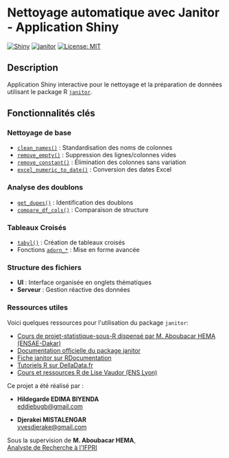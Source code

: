 # Nettoyage automatique avec Janitor - Application Shiny

[![Shiny](https://img.shields.io/badge/Shiny-2.0+-blue?logo=r&logoColor=white)](https://shiny.rstudio.com/)
[![janitor](https://img.shields.io/badge/janitor-2.2.0-green)](https://github.com/sfirke/janitor)
[![License: MIT](https://img.shields.io/badge/License-MIT-yellow.svg)](https://opensource.org/licenses/MIT)

## Description

Application Shiny interactive pour le nettoyage et la préparation de données utilisant le package R [`janitor`](https://github.com/sfirke/janitor).


## Fonctionnalités clés

### Nettoyage de base
- [`clean_names()`](https://sfirke.github.io/janitor/reference/clean_names.html) : Standardisation des noms de colonnes
- [`remove_empty()`](https://sfirke.github.io/janitor/reference/remove_empty.html) : Suppression des lignes/colonnes vides
- [`remove_constant()`](https://sfirke.github.io/janitor/reference/remove_constant.html) : Élimination des colonnes sans variation
- [`excel_numeric_to_date()`](https://sfirke.github.io/janitor/reference/excel_numeric_to_date.html) : Conversion des dates Excel

### Analyse des doublons
- [`get_dupes()`](https://sfirke.github.io/janitor/reference/get_dupes.html) : Identification des doublons
- [`compare_df_cols()`](https://sfirke.github.io/janitor/reference/compare_df_cols.html) : Comparaison de structure

### Tableaux Croisés
- [`tabyl()`](https://sfirke.github.io/janitor/reference/tabyl.html) : Création de tableaux croisés
- Fonctions [`adorn_*`](https://sfirke.github.io/janitor/reference/adorn_totals.html) : Mise en forme avancée

### Structure des fichiers
- **UI** : Interface organisée en onglets thématiques
- **Serveur** : Gestion réactive des données


### Ressources utiles

Voici quelques ressources pour l'utilisation du package `janitor`:

- [Cours de projet-statistique-sous-R dispensé par M. Aboubacar HEMA (ENSAE-Dakar)](https://github.com/Abson-dev/Projet-statistique-sous-R/tree/main)
- [Documentation officielle du package janitor](https://sfirke.github.io/janitor/)
- [Fiche janitor sur RDocumentation](https://rdocumentation.org/packages/janitor/versions/0.3.0)
- [Tutoriels R sur DellaData.fr](https://delladata.fr/)
- [Cours et ressources R de Lise Vaudor (ENS Lyon)](https://perso.ens-lyon.fr/lise.vaudor/)





Ce projet a été réalisé par :

- **Hildegarde EDIMA BIYENDA**  
   [eddiebugb@gmail.com](mailto:eddiebugb@gmail.com)

- **Djerakei MISTALENGAR**  
  [yvesdjerake@gmail.com](mailto:yvesdjerake@gmail.com)

Sous la supervision de **M. Aboubacar HEMA**,  
[Analyste de Recherche à l'IFPRI](https://www.ifpri.org/profile/aboubacar-hema)

